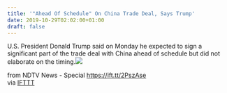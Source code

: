 ```yaml
---
title: '"Ahead Of Schedule" On China Trade Deal, Says Trump'
date: 2019-10-29T02:02:00+01:00
draft: false
---
```


U.S. President Donald Trump said on Monday he expected to sign a significant part of the trade deal with China ahead of schedule but did not elaborate on the timing.![](http://feeds.feedburner.com/~r/NDTV-LatestNews/~4/T-r_BX8Pm98)  
  
from NDTV News - Special https://ift.tt/2PszAse  
via [IFTTT](https://ifttt.com/?ref=da&site=blogger)